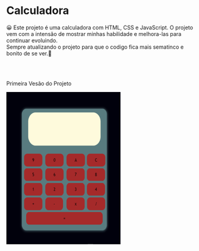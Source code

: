 # Calculadora
<p>😀 Este projeto é uma calculadora com HTML, CSS e JavaScript. O projeto vem com a intensão de mostrar minhas habilidade e melhora-las para continuar evoluindo.<br>
Sempre atualizando o projeto para que o codigo fica mais sematinco e bonito de se ver.🤞</p>
<br>
<br>
<p>Primeira Vesão do Projeto</p>
<img src="imagem_2023-06-01_134317698.png" alt="Calculadora" height="400px" width="300px">
